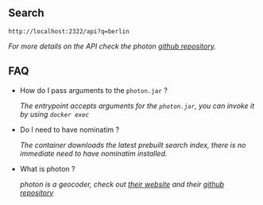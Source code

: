 ## Search

```
http://localhost:2322/api?q=berlin
```

_For more details on the API check the photon [github repository](https://github.com/komoot/photon)._

## FAQ

- How do I pass arguments to the `photon.jar` ?

  _The entrypoint accepts arguments for the `photon.jar`, you can invoke it by using `docker exec`_

- Do I need to have nominatim ?

  _The container downloads the latest prebuilt search index, there is no immediate need to have nominatim installed._

- What is photon ?

  _photon is a geocoder, check out [their website](https://photon.komoot.io/) and their [github repository](https://github.com/komoot/photon)_
